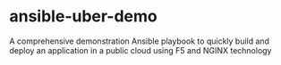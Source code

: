 # ansible-uber-demo
A comprehensive demonstration Ansible playbook to quickly build and deploy an application in a public cloud using F5 and NGINX technology
